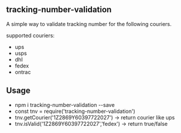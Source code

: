 ## tracking-number-validation


A simple way to validate tracking number for the following couriers.

supported couriers:
- ups
- usps
- dhl
- fedex
- ontrac


## Usage
- npm i tracking-number-validation --save
- const tnv = require('tracking-number-validation')
- tnv.getCourier('1Z2869Y60397722027') -> return courier like ups
- tnv.isValid('1Z2869Y60397722027','fedex') -> return true/false
